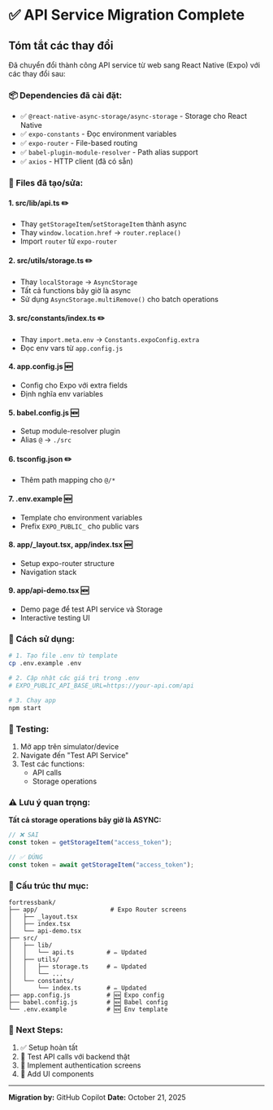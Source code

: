 # ✅ API Service Migration Complete

## Tóm tắt các thay đổi

Đã chuyển đổi thành công API service từ web sang React Native (Expo) với các thay đổi sau:

### 📦 Dependencies đã cài đặt:

-   ✅ `@react-native-async-storage/async-storage` - Storage cho React Native
-   ✅ `expo-constants` - Đọc environment variables
-   ✅ `expo-router` - File-based routing
-   ✅ `babel-plugin-module-resolver` - Path alias support
-   ✅ `axios` - HTTP client (đã có sẵn)

### 📝 Files đã tạo/sửa:

#### 1. **src/lib/api.ts** ✏️

-   Thay `getStorageItem`/`setStorageItem` thành async
-   Thay `window.location.href` → `router.replace()`
-   Import `router` từ `expo-router`

#### 2. **src/utils/storage.ts** ✏️

-   Thay `localStorage` → `AsyncStorage`
-   Tất cả functions bây giờ là async
-   Sử dụng `AsyncStorage.multiRemove()` cho batch operations

#### 3. **src/constants/index.ts** ✏️

-   Thay `import.meta.env` → `Constants.expoConfig.extra`
-   Đọc env vars từ `app.config.js`

#### 4. **app.config.js** 🆕

-   Config cho Expo với extra fields
-   Định nghĩa env variables

#### 5. **babel.config.js** 🆕

-   Setup module-resolver plugin
-   Alias `@` → `./src`

#### 6. **tsconfig.json** ✏️

-   Thêm path mapping cho `@/*`

#### 7. **.env.example** 🆕

-   Template cho environment variables
-   Prefix `EXPO_PUBLIC_` cho public vars

#### 8. **app/\_layout.tsx, app/index.tsx** 🆕

-   Setup expo-router structure
-   Navigation stack

#### 9. **app/api-demo.tsx** 🆕

-   Demo page để test API service và Storage
-   Interactive testing UI

### 🚀 Cách sử dụng:

```bash
# 1. Tạo file .env từ template
cp .env.example .env

# 2. Cập nhật các giá trị trong .env
# EXPO_PUBLIC_API_BASE_URL=https://your-api.com/api

# 3. Chạy app
npm start
```

### 📱 Testing:

1. Mở app trên simulator/device
2. Navigate đến "Test API Service"
3. Test các functions:
    - API calls
    - Storage operations

### ⚠️ Lưu ý quan trọng:

**Tất cả storage operations bây giờ là ASYNC:**

```typescript
// ❌ SAI
const token = getStorageItem("access_token");

// ✅ ĐÚNG
const token = await getStorageItem("access_token");
```

### 📂 Cấu trúc thư mục:

```
fortressbank/
├── app/                    # Expo Router screens
│   ├── _layout.tsx
│   ├── index.tsx
│   └── api-demo.tsx
├── src/
│   ├── lib/
│   │   └── api.ts         # ✏️ Updated
│   ├── utils/
│   │   ├── storage.ts     # ✏️ Updated
│   │   └── ...
│   └── constants/
│       └── index.ts       # ✏️ Updated
├── app.config.js          # 🆕 Expo config
├── babel.config.js        # 🆕 Babel config
└── .env.example           # 🆕 Env template
```

### 🎯 Next Steps:

1. ✅ Setup hoàn tất
2. 🔄 Test API calls với backend thật
3. 📝 Implement authentication screens
4. 🎨 Add UI components

---

**Migration by:** GitHub Copilot
**Date:** October 21, 2025
